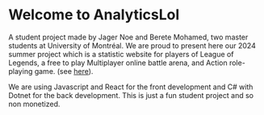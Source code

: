 # Welcome to AnalyticsLol
A student project made by Jager Noe and Berete Mohamed, two master students at University of Montréal.
We are proud to present here our 2024 summer project which is a statistic website for players of League of Legends, a free to play Multiplayer online battle arena, and Action role-playing game.
(see [here](https://www.leagueoflegends.com/en-us/)).


We are using Javascript and React for the front development and C# with Dotnet for the back development. This is just a fun student project and so non monetized.
